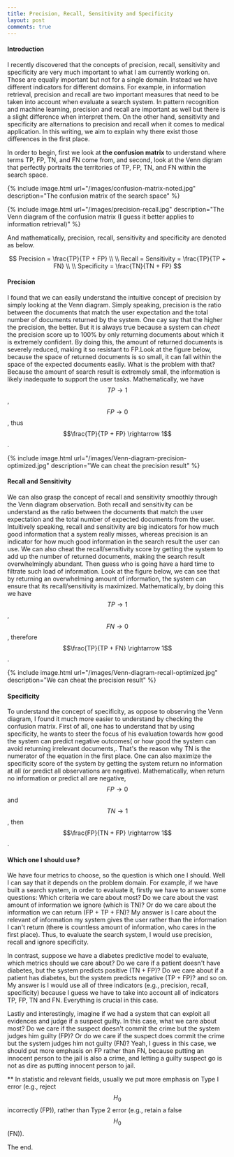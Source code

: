 ```yaml
---
title: Precision, Recall, Sensitivity and Specificity
layout: post
comments: true
---
```

#### Introduction
I recently discovered that the concepts of precision, recall, sensitivity and specificity are very much important to what I am currently working on. Those are equally important but not for a single domain. Instead we have different indicators for different domains. For example, in information retrieval, precision and recall are two important measures that need to be taken into account when evaluate a search system. In pattern recognition and machine learning, precision and recall are important as well but there is a slight difference when interpret them. On the other hand, sensitivity and specificity are alternations to precision and recall when it comes to medical application. In this writing, we aim to explain why there exist those differences in the first place.

In order to begin, first we look at **the confusion matrix** to understand where terms TP, FP, TN, and FN come from, and second, look at the Venn digram that perfectly portraits the territories of TP, FP, TN, and FN within the search space.

{% include image.html url="/images/confusion-matrix-noted.jpg" description="The confusion matrix of the search space" %}

{% include image.html url="/images/precision-recall.jpg" description="The Venn diagram of the confusion matrix (I guess it better applies to information retrieval)" %}

And mathematically, precision, recall, sensitivity and specificity are denoted as below.

$$
Precision = \frac{TP}{TP + FP} \\
\\
Recall = Sensitivity = \frac{TP}{TP + FN} \\
\\
Specificity = \frac{TN}{TN + FP}
$$

#### Precision
I found that we can easily understand the intuitive concept of precision by simply looking at the Venn diagram. Simply speaking, precision is the ratio between the documents that match the user expectation and the total number of documents returned by the system. One cay say that the higher the precision, the better. But it is always true because a system can *cheat* the precision score up to 100% by only returning documents about which it is extremely confident. By doing this, the amount of returned documents is severely reduced, making it so resistant to FP.Look at the figure below, because the space of returned documents is so small, it can fall within the space of the expected documents easily. What is the problem with that? Because the amount of search result is extremely small, the information is likely inadequate to support the user tasks. Mathematically, we have $$TP \rightarrow 1$$, $$FP \rightarrow 0$$, thus $$\frac{TP}{TP + FP} \rightarrow 1$$.

{% include image.html url="/images/Venn-diagram-precision-optimized.jpg" description="We can cheat the precision result" %}

#### Recall and Sensitivity
We can also grasp the concept of recall and sensitivity smoothly through the Venn diagram observation. Both recall and sensitivity can be understand as the ratio between the documents that match the user expectation and the total number of expected documents from the user. Intuitively speaking, recall and sensitivity are big indicators for how much good information that a system really misses, whereas precision is an indicator for how much good information in the search result the user can use. We can also cheat the recall/sensitivity score by getting the system to add up the number of returned documents, making the search result overwhelmingly abundant. Then guess who is going have a hard time to filtrate such load of information. Look at the figure below, we can see that by returning an overwhelming amount of information, the system can ensure that its recall/sensitivity is maximized. Mathematically, by doing this we have $$TP \rightarrow 1$$, $$FN \rightarrow 0$$, therefore $$\frac{TP}{TP + FN} \rightarrow 1$$.

{% include image.html url="/images/Venn-diagram-recall-optimized.jpg" description="We can cheat the precision result" %}

#### Specificity
To understand the concept of specificity, as oppose to observing the Venn diagram, I found it much more easier to understand by checking the confusion matrix. First of all, one has to understand that by using specificity, he wants to steer the focus of his evaluation towards how good the system can predict negative outcomes( or how good the system can avoid returning irrelevant documents,. That's the reason why TN is the numerator of the equation in the first place. One can also maximize the specificity score of the system by getting the system return no information at all (or predict all observations are negative). Mathematically, when return no information or predict all are negative, $$FP \rightarrow 0$$ and $$TN \rightarrow 1$$, then $$\frac{FP}{TN + FP} \rightarrow 1$$.

#### Which one I should use?
We have four metrics to choose, so the question is which one I should. Well I can say that it depends on the problem domain. For example, if we have built a search system, in order to evaluate it, firstly we have to answer some questions: Which criteria we care about most? Do we care about the vast amount of information we ignore (which is TN)? Or do we care about the information we can return (FP + TP + FN)? My answer is I care about the relevant of information my system gives the user rather than the information I can't return (there is countless amount of information, who cares in the first place). Thus, to evaluate the search system, I would use precision, recall and ignore specificity.

In contrast, suppose we have  a diabetes predictive model to evaluate, which metrics should we care about? Do we care if a patient doesn't have diabetes, but the system predicts positive (TN + FP)? Do we care about if a patient has diabetes, but the system predicts negative (TP + FP)? and so on. My answer is I would use all of three indicators (e.g., precision, recall, specificity) because I guess we have to take into account all of indicators TP, FP, TN and FN. Everything is crucial in this case.

Lastly and interestingly, imagine if we had a system that can exploit all evidences and judge if a suspect guilty. In this case, what we care about most? Do we care if the suspect doesn't commit the crime but the system judges him guilty (FP)? Or do we care if the suspect does commit the crime but the system judges him not guilty (FN)? Yeah, I guess in this case, we should put more emphasis on FP rather than FN, because putting an innocent person to the jail is also a crime, and letting a guilty suspect go is not as dire as putting innocent person to jail.

** In statistic and relevant fields, usually we put more emphasis on Type I error (e.g., reject $$H_0$$ incorrectly (FP)), rather than Type 2 error (e.g., retain a false $$H_0$$ (FN)).

The end.
